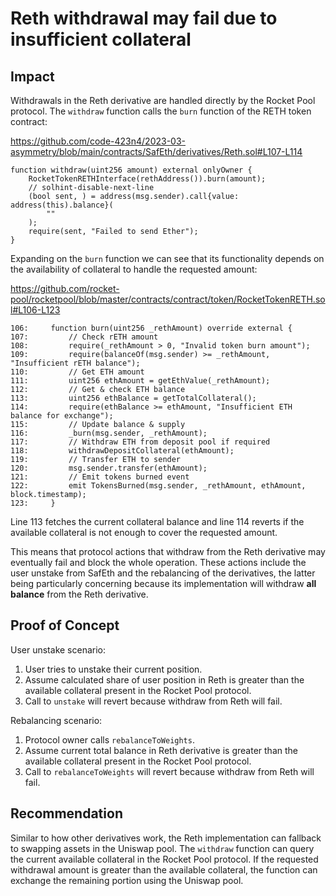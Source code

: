 # Reth withdrawal may fail due to insufficient collateral

## Impact 

Withdrawals in the Reth derivative are handled directly by the Rocket Pool protocol. The `withdraw` function calls the `burn` function of the RETH token contract:

https://github.com/code-423n4/2023-03-asymmetry/blob/main/contracts/SafEth/derivatives/Reth.sol#L107-L114

```solidity
function withdraw(uint256 amount) external onlyOwner {
    RocketTokenRETHInterface(rethAddress()).burn(amount);
    // solhint-disable-next-line
    (bool sent, ) = address(msg.sender).call{value: address(this).balance}(
        ""
    );
    require(sent, "Failed to send Ether");
}
```

Expanding on the `burn` function we can see that its functionality depends on the availability of collateral to handle the requested amount:

https://github.com/rocket-pool/rocketpool/blob/master/contracts/contract/token/RocketTokenRETH.sol#L106-L123

```solidity
106:     function burn(uint256 _rethAmount) override external {
107:         // Check rETH amount
108:         require(_rethAmount > 0, "Invalid token burn amount");
109:         require(balanceOf(msg.sender) >= _rethAmount, "Insufficient rETH balance");
110:         // Get ETH amount
111:         uint256 ethAmount = getEthValue(_rethAmount);
112:         // Get & check ETH balance
113:         uint256 ethBalance = getTotalCollateral();
114:         require(ethBalance >= ethAmount, "Insufficient ETH balance for exchange");
115:         // Update balance & supply
116:         _burn(msg.sender, _rethAmount);
117:         // Withdraw ETH from deposit pool if required
118:         withdrawDepositCollateral(ethAmount);
119:         // Transfer ETH to sender
120:         msg.sender.transfer(ethAmount);
121:         // Emit tokens burned event
122:         emit TokensBurned(msg.sender, _rethAmount, ethAmount, block.timestamp);
123:     }
```

Line 113 fetches the current collateral balance and line 114 reverts if the available collateral is not enough to cover the requested amount.

This means that protocol actions that withdraw from the Reth derivative may eventually fail and block the whole operation. These actions include the user unstake from SafEth and the rebalancing of the derivatives, the latter being particularly concerning because its implementation will withdraw **all balance** from the Reth derivative.

## Proof of Concept

User unstake scenario:

1. User tries to unstake their current position.
2. Assume calculated share of user position in Reth is greater than the available collateral present in the Rocket Pool protocol.
3. Call to `unstake` will revert because withdraw from Reth will fail.

Rebalancing scenario:

1. Protocol owner calls `rebalanceToWeights`.
2. Assume current total balance in Reth derivative is greater than the available collateral present in the Rocket Pool protocol.
3. Call to `rebalanceToWeights` will revert because withdraw from Reth will fail.

## Recommendation

Similar to how other derivatives work, the Reth implementation can fallback to swapping assets in the Uniswap pool. The `withdraw` function can query the current available collateral in the Rocket Pool protocol. If the requested withdrawal amount is greater than the available collateral, the function can exchange the remaining portion using the Uniswap pool.

